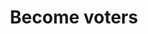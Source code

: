 ---
title : "Become voters"
description: "Fund 11 Infomation"
draft: false
images: []
weight: 10
---